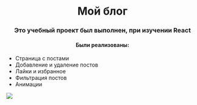 <h1 align="center">Мой блог</h1>
<h3 align="center">Это учебный проект был выполнен, при изучении React</h3>
<h4 align="center">Были реализованы:</h4>
<ul>
               <li>Страница с постами</li>
               <li>Добавление и удаление постов</li>
               <li>Лайки и избранное</li>
                <li>Фильтрация постов</li>
               <li>Анимации</li>
</ul>

<img src="https://sun9-24.userapi.com/impf/FKHIHDMRQJUQ4OThohzw4gYBYLlbIjgv4b9m7w/WopMEUx4aPU.jpg?size=2160x1440&quality=96&sign=d7cce74bb8cd653ebbda093240391b5b&type=album"/>
